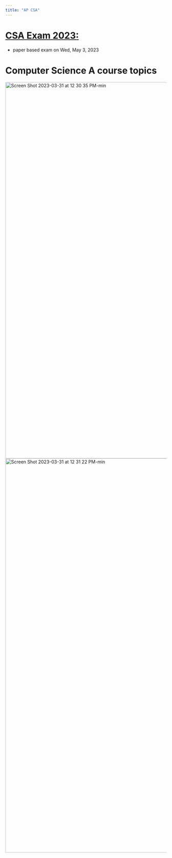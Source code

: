 ```yaml
---
title: "AP CSA"
---
```


# [CSA Exam 2023:](https://apstudents.collegeboard.org/courses/ap-computer-science-a)
  - paper based exam on Wed, May 3, 2023

# Computer Science A course topics 
<img width="1171" alt="Screen Shot 2023-03-31 at 12 30 35 PM-min" src="https://user-images.githubusercontent.com/105401427/229023232-c370319a-36d3-42c9-b3d0-ccb7962f42dd.png">
<img width="1227" alt="Screen Shot 2023-03-31 at 12 31 22 PM-min" src="https://user-images.githubusercontent.com/105401427/229023238-18ebc515-4942-43a1-b2c1-fb6a70d0e0bd.png">
